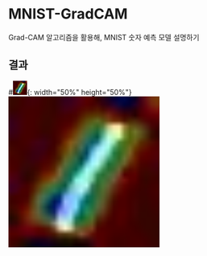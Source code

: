 # MNIST-GradCAM

Grad-CAM 알고리즘을 활용해, MNIST 숫자 예측 모델 설명하기



## 결과
#![img](/cam/cam_1.jpg){: width="50%" height="50%"}
<img src="/cam/cam_1.jpg" width="300" height="300">

